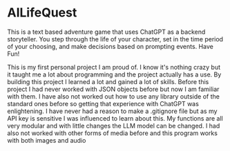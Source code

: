# AILifeQuest
This is a text based adventure game that uses ChatGPT as a backend storyteller.  You step through the life of your character, set in the time period of your choosing, and make decisions based on prompting events.  Have Fun!

This is my first personal project I am proud of.  I know it's nothing crazy but it taught me a lot about programming and the project actually has a use.
By building this project I learned a lot and gained a lot of skills.  Before this project I had never worked with JSON objects before but now I am familiar with them.
I have also not worked out how to use any library outside of the standard ones before so getting that experience with ChatGPT was enlightening.
I have never had a reason to make a .gitignore file but as my API key is sensitive I was influenced to learn about this.
My functions are all very modular and with little changes the LLM model can be changed.
I had also not worked with other forms of media before and this program works with both images and audio